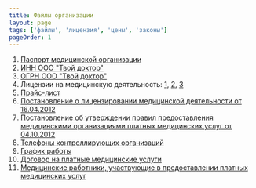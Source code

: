 ```yaml
---
title: Файлы организации
layout: page
tags: ['файлы', 'лицензия', 'цены', 'законы']
pageOrder: 1
---
```

1. [Паспорт медицинской организации][7]
2. [ИНН ООО "Твой доктор"][1]
3. [ОГРН ООО "Твой доктор"][5]
4. Лицензии на медицинскую деятельность: [1][2], [2][3], [3][4]
5. [Прайс-лист][6]
6. [Постановление о лицензировании медицинской деятельности от 16.04.2012][8]
7. [Постановление об утверждении правил предоставления медицинскими организациями платных медицинских услуг от 04.10.2012][9]
8. [Телефоны контроллирующих организаций][11]
9. [График работы][10]
10. [Договор на платные медицинские услуги][12]
11. [Медицинские работники, участвующие в предоставлении платных медицинских услуг][13]

[1]: /docs/INN.tif
[2]: /docs/license1.jpg
[3]: /docs/license2.jpg
[4]: /docs/license3.jpg
[5]: /docs/OGRN.jpg
[6]: /docs/price.doc
[7]: /docs/passport.doc
[8]: /docs/291.doc
[9]: /docs/1006.doc
[10]: /docs/work_schedule.doc
[11]: /docs/government_phones.doc
[12]: /docs/contract.doc
[13]: /docs/staff.doc